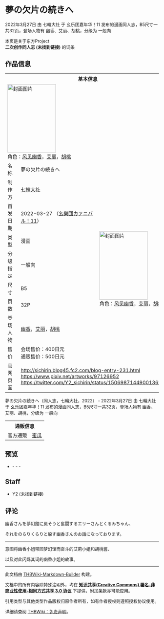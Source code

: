 # 夢の欠片の続きへ

<!-- source html: G:\repos\THBWiki-Markdown-Builder\THBWikiMarkdown\Temp\main\e\e8\ns0%3A%E5%A4%A2%E3%81%AE%E6%AC%A0%E7%89%87%E3%81%AE%E7%B6%9A%E3%81%8D%E3%81%B8.html -->

2022年3月27日 由 七輪大社 于 幺乐团嘉年华！11 发布的漫画同人志，B5尺寸一共32页，登场人物有 幽香、艾丽、胡桃，分级为 一般向

本页是关于东方Project  
 **二次创作同人志 (未找到链接)** 的词条

## 作品信息

<table><tbody><tr><th colspan="3">基本信息</th></tr><tr><td class="cover-artwork-mobile" colspan="2"><a href="./文件-夢の欠片の続きへ封面.jpg.md" class="image" title="封面图片"><img alt="封面图片" src="https://upload.thwiki.cc/thumb/6/6a/%E5%A4%A2%E3%81%AE%E6%AC%A0%E7%89%87%E3%81%AE%E7%B6%9A%E3%81%8D%E3%81%B8%E5%B0%81%E9%9D%A2.jpg/158px-%E5%A4%A2%E3%81%AE%E6%AC%A0%E7%89%87%E3%81%AE%E7%B6%9A%E3%81%8D%E3%81%B8%E5%B0%81%E9%9D%A2.jpg" decoding="async" loading="lazy" width="158" height="224" srcset="https://upload.thwiki.cc/thumb/6/6a/%E5%A4%A2%E3%81%AE%E6%AC%A0%E7%89%87%E3%81%AE%E7%B6%9A%E3%81%8D%E3%81%B8%E5%B0%81%E9%9D%A2.jpg/238px-%E5%A4%A2%E3%81%AE%E6%AC%A0%E7%89%87%E3%81%AE%E7%B6%9A%E3%81%8D%E3%81%B8%E5%B0%81%E9%9D%A2.jpg 1.5x, https://upload.thwiki.cc/thumb/6/6a/%E5%A4%A2%E3%81%AE%E6%AC%A0%E7%89%87%E3%81%AE%E7%B6%9A%E3%81%8D%E3%81%B8%E5%B0%81%E9%9D%A2.jpg/317px-%E5%A4%A2%E3%81%AE%E6%AC%A0%E7%89%87%E3%81%AE%E7%B6%9A%E3%81%8D%E3%81%B8%E5%B0%81%E9%9D%A2.jpg 2x" data-file-width="655" data-file-height="925"></a><div class="cover-char">角色：<a href="./风见幽香.md" title="风见幽香">风见幽香</a>，<a href="./艾丽.md" title="艾丽">艾丽</a>，<a href="./胡桃.md" title="胡桃">胡桃</a></div></td>
</tr><tr><td class="label">名称</td><td colspan="2"> 夢の欠片の続きへ </td></tr><tr><td class="label">制作方</td><td><a href="./七輪大社.md" title="七輪大社">七輪大社</a></td><td class="cover-artwork" rowspan="8" style="min-width:224px;"><a href="./文件-夢の欠片の続きへ封面.jpg.md" class="image" title="封面图片"><img alt="封面图片" src="https://upload.thwiki.cc/thumb/6/6a/%E5%A4%A2%E3%81%AE%E6%AC%A0%E7%89%87%E3%81%AE%E7%B6%9A%E3%81%8D%E3%81%B8%E5%B0%81%E9%9D%A2.jpg/158px-%E5%A4%A2%E3%81%AE%E6%AC%A0%E7%89%87%E3%81%AE%E7%B6%9A%E3%81%8D%E3%81%B8%E5%B0%81%E9%9D%A2.jpg" decoding="async" loading="lazy" width="158" height="224" srcset="https://upload.thwiki.cc/thumb/6/6a/%E5%A4%A2%E3%81%AE%E6%AC%A0%E7%89%87%E3%81%AE%E7%B6%9A%E3%81%8D%E3%81%B8%E5%B0%81%E9%9D%A2.jpg/238px-%E5%A4%A2%E3%81%AE%E6%AC%A0%E7%89%87%E3%81%AE%E7%B6%9A%E3%81%8D%E3%81%B8%E5%B0%81%E9%9D%A2.jpg 1.5x, https://upload.thwiki.cc/thumb/6/6a/%E5%A4%A2%E3%81%AE%E6%AC%A0%E7%89%87%E3%81%AE%E7%B6%9A%E3%81%8D%E3%81%B8%E5%B0%81%E9%9D%A2.jpg/317px-%E5%A4%A2%E3%81%AE%E6%AC%A0%E7%89%87%E3%81%AE%E7%B6%9A%E3%81%8D%E3%81%B8%E5%B0%81%E9%9D%A2.jpg 2x" data-file-width="655" data-file-height="925"></a><div class="cover-char">角色：<a href="./风见幽香.md" title="风见幽香">风见幽香</a>，<a href="./艾丽.md" title="艾丽">艾丽</a>，<a href="./胡桃.md" title="胡桃">胡桃</a></div></td>
</tr><tr><td class="label">首发日期</td><td>2022-03-27&#160;（<a href="/展会作品列表?e=%E5%B9%BA%E4%B9%90%E5%9B%A2%E5%98%89%E5%B9%B4%E5%8D%8E%EF%BC%81%2311">幺樂団カァニバル！11</a>）</td></tr><tr><td class="label">类型</td><td>漫画</td></tr><tr><td class="label">分级指定</td><td>一般向</td></tr><tr><td class="label">尺寸</td><td>B5</td></tr><tr><td class="label">页数</td><td>32P</td></tr><tr><td class="label">登场人物</td><td><a href="./幽香.md" title="幽香">幽香</a>，<a href="./艾丽.md" title="艾丽">艾丽</a>，<a href="./胡桃.md" title="胡桃">胡桃</a></td></tr><tr><td class="label">售价</td><td>会场售价：400日元<br>通贩售价：500日元</td></tr>
<tr><td class="label">官网页面</td><td colspan="2"><a rel="nofollow" class="external free" href="http://sichirin.blog45.fc2.com/blog-entry-231.html">http://sichirin.blog45.fc2.com/blog-entry-231.html</a><br><a rel="nofollow" class="external free" href="https://www.pixiv.net/artworks/97126952">https://www.pixiv.net/artworks/97126952</a><br><a rel="nofollow" class="external free" href="https://twitter.com/Y2_sichirin/status/1506987144900136960">https://twitter.com/Y2_sichirin/status/1506987144900136960</a></td></tr></tbody></table>

夢の欠片の続きへ（同人志，七輪大社，2022） - 2022年3月27日 由 七輪大社 于 幺乐团嘉年华！11 发布的漫画同人志，B5尺寸一共32页，登场人物有 幽香、艾丽、胡桃，分级为 一般向

<table><tbody><tr><th colspan="3">通贩信息</th></tr><tr><td class="label">官方通贩</td><td colspan="2"><a rel="nofollow" class="external text" href="https://www.melonbooks.co.jp/detail/detail.php?product_id=1425514">蜜瓜</a></td></tr></tbody></table>



## 预览
- [](./文件-夢の欠片の続きへ预览图1.jpg.md)- [](./文件-夢の欠片の続きへ预览图2.jpg.md)- [](./文件-夢の欠片の続きへ预览图3.jpg.md)- [](./文件-夢の欠片の続きへ预览图4.jpg.md)


## Staff
- Y2 (未找到链接)


## 评论

  
幽香さんを夢幻館に戻そうと奮闘するエリーさんとくるみちゃん、  

それをのらりくらりと躱す幽香さんのお話になっております。  

  

___

  
意图将幽香小姐带回梦幻馆而奋斗的艾莉小姐和胡桃酱、  

以及对此闪烁其词的幽香小姐的故事。
  


  
  

  





---

此文档由 [THBWiki-Markdown-Builder](https://github.com/Delsin-Yu/THBWiki-Markdown-Builder) 构建。

文档中的所有内容除特殊注明外，均在 [**知识共享(Creative Commons) 署名-非商业性使用-相同方式共享 3.0 协议**](https://creativecommons.org/licenses/by-sa/3.0/deed.zh-hans) 下提供，附加条款亦可能应用。

引用类型与其他类型作品版权归原作者所有，如有作者授权则遵照授权协议使用。

详细请查阅 [THBWiki：免责声明](https://thbwiki.cc/THBWiki:%E5%85%8D%E8%B4%A3%E5%A3%B0%E6%98%8E)。

